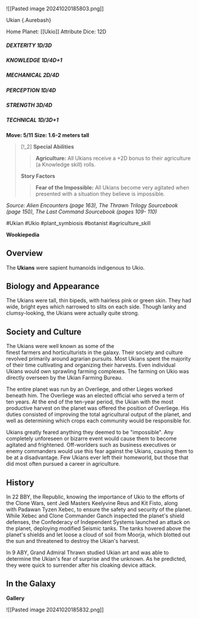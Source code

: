 ![[Pasted image 20241020185803.png]]


 Ukian {.Aurebash}


Home Planet: [[Ukio]]
Attribute Dice: 12D
##### DEXTERITY 1D/3D
##### KNOWLEDGE 1D/4D+1
##### MECHANICAL 2D/4D
##### PERCEPTION 1D/4D
##### STRENGTH 3D/4D
##### TECHNICAL 1D/3D+1
**Move: 5/11**
**Size: 1.6-2 meters tall**


> [!_2] 
> **Special Abilities**
> > **Agriculture:** All Ukians receive a +2D bonus to their agriculture (a Knowledge skill) rolls.
> 
> **Story Factors**
> > **Fear of the Impossible:** All Ukians become very agitated when presented with a situation they believe is impossible.
> 

*Source: Alien Encounters (page 163), The Thrawn Trilogy Sourcebook (page 150), The Last Command Sourcebook (pages 109- 110)*



#Ukian #Ukio #plant_symbiosis #botanist 
#agriculture_skill 

**Wookiepedia**

## Overview

The **Ukians** were sapient humanoids indigenous to Ukio.

## Biology and Appearance

The Ukians were tall, thin bipeds, with hairless pink or green skin. They had wide, bright eyes which narrowed to slits on each side. Though lanky and clumsy-looking, the Ukians were actually quite strong.

## Society and Culture

The Ukians were well known as some of the finest farmers and horticulturists in the galaxy. Their society and culture revolved primarily around agrarian pursuits. Most Ukians spent the majority of their time cultivating and organizing their harvests. Even individual Ukians would own sprawling farming complexes. The farming on Ukio was directly overseen by the Ukian Farming Bureau.

The entire planet was run by an Overliege, and other Lieges worked beneath him. The Overliege was an elected official who served a term of ten years. At the end of the ten-year period, the Ukian with the most productive harvest on the planet was offered the position of Overliege. His duties consisted of improving the total agricultural output of the planet, and well as determining which crops each community would be responsible for.

Ukians greatly feared anything they deemed to be "impossible". Any completely unforeseen or bizarre event would cause them to become agitated and frightened. Off-worlders such as business executives or enemy commanders would use this fear against the Ukians, causing them to be at a disadvantage. Few Ukians ever left their homeworld, but those that did most often pursued a career in agriculture.

## History

In 22 BBY, the Republic, knowing the importance of Ukio to the efforts of the Clone Wars, sent Jedi Masters Keelyvine Reus and Kit Fisto, along with Padawan Tyzen Xebec, to ensure the safety and security of the planet. While Xebec and Clone Commander Ganch inspected the planet's shield defenses, the Confederacy of Independent Systems launched an attack on the planet, deploying modified Seismic tanks. The tanks hovered above the planet's shields and let loose a cloud of soil from Moorja, which blotted out the sun and threatened to destroy the Ukian's harvest.

In 9 ABY, Grand Admiral Thrawn studied Ukian art and was able to determine the Ukian's fear of surprise and the unknown. As he predicted, they were quick to surrender after his cloaking device attack.

## In the Galaxy




**Gallery**

![[Pasted image 20241020185832.png]]